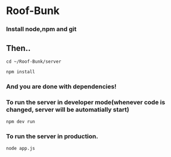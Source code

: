 # Roof-Bunk

### Install node,npm and git

## Then..
```
cd ~/Roof-Bunk/server
```

```
npm install
```

### And you are done with dependencies!


### To run the server in developer mode(whenever code is changed, server will be automatially start)
``` npm dev run ```

### To run the server in production.
``` node app.js ```
